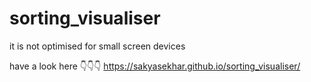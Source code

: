 # sorting_visualiser

it is not optimised for small screen devices

have a look here 👇👇👇
https://sakyasekhar.github.io/sorting_visualiser/
